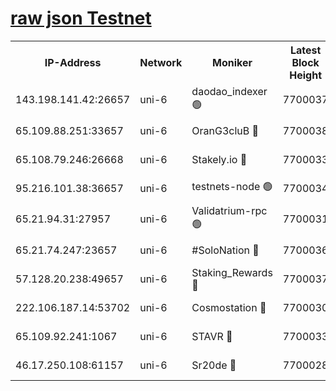 [raw json Testnet](https://rpc-check.junot.stavr.tech/junot/rpc-junot-result.json)
=


<table><tr><th>IP-Address</th><th>Network</th><th>Moniker</th><th>Latest Block Height</th><th>Earliest Block Height</th><th>Catching Up</th><th>Tx Index</th><th>Voting Power</th><th>Scan Time</th></tr><tr><td>143.198.141.42:26657</td><td>uni-6</td><td>daodao_indexer 🟢</td><td>7700037</td><td>1</td><td>False</td><td>off</td><td>0</td><td>2024-02-05T06:32:57.355000966UTC</td></tr><tr><td>65.109.88.251:33657</td><td>uni-6</td><td>OranG3cluB 🔴</td><td>7700038</td><td>1138541</td><td>False</td><td>on</td><td>11</td><td>2024-02-05T06:33:02.062458494UTC</td></tr><tr><td>65.108.79.246:26668</td><td>uni-6</td><td>Stakely.io 🔴</td><td>7700033</td><td>1570872</td><td>False</td><td>on</td><td>1766821</td><td>2024-02-05T06:32:47.482538751UTC</td></tr><tr><td>95.216.101.38:36657</td><td>uni-6</td><td>testnets-node 🟢</td><td>7700034</td><td>1615130</td><td>False</td><td>on</td><td>0</td><td>2024-02-05T06:32:49.892975017UTC</td></tr><tr><td>65.21.94.31:27957</td><td>uni-6</td><td>Validatrium-rpc 🟢</td><td>7700031</td><td>2943363</td><td>False</td><td>on</td><td>0</td><td>2024-02-05T06:32:42.664157455UTC</td></tr><tr><td>65.21.74.247:23657</td><td>uni-6</td><td>#SoloNation 🔴</td><td>7700036</td><td>5208001</td><td>False</td><td>on</td><td>112</td><td>2024-02-05T06:32:56.397146753UTC</td></tr><tr><td>57.128.20.238:49657</td><td>uni-6</td><td>Staking_Rewards 🔴</td><td>7700037</td><td>6514618</td><td>False</td><td>on</td><td>1008</td><td>2024-02-05T06:32:57.628507828UTC</td></tr><tr><td>222.106.187.14:53702</td><td>uni-6</td><td>Cosmostation 🔴</td><td>7700030</td><td>7473037</td><td>False</td><td>on</td><td>109003</td><td>2024-02-05T06:32:40.268377991UTC</td></tr><tr><td>65.109.92.241:1067</td><td>uni-6</td><td>STAVR 🔴</td><td>7700033</td><td>7502372</td><td>False</td><td>on</td><td>6054</td><td>2024-02-05T06:32:47.118717838UTC</td></tr><tr><td>46.17.250.108:61157</td><td>uni-6</td><td>Sr20de 🔴</td><td>7700028</td><td>7533733</td><td>False</td><td>on</td><td>37</td><td>2024-02-05T06:32:34.692466192UTC</td></tr></table>